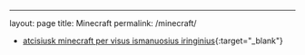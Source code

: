 ---
layout: page
title: Minecraft
permalink: /minecraft/

- [atcisiusk minecraft per visus ismanuosius iringinius](https://play.google.com/store/apps/details?id=com.mojang.minecraftpe&hl=en&gl=US){:target="_blank"}
